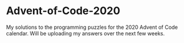 # Advent-of-Code-2020
My solutions to the programming puzzles for the 2020 Advent of Code calendar. Will be uploading my answers over the next few weeks.
